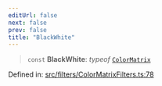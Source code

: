 ```yaml
---
editUrl: false
next: false
prev: false
title: "BlackWhite"
---
```


> `const` **BlackWhite**: *typeof* [`ColorMatrix`](/api/namespaces/filters/classes/colormatrix/)

Defined in: [src/filters/ColorMatrixFilters.ts:78](https://github.com/fabricjs/fabric.js/blob/8748628df7e9de00ba77413bfc3ad9e9fe9d4f30/src/filters/ColorMatrixFilters.ts#L78)
